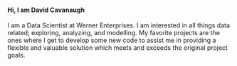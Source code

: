 #### Hi, I am David Cavanaugh

I am a Data Scientist at Werner Enterprises. I am interested in all things data related; exploring, analyzing, and modelling. My favorite projects are the ones where I get to develop some new code to assist me in providing a flexible and valuable solution which meets and exceeds the original project goals.
